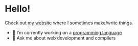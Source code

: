 # Hello!

Check out [my website](https://mcluck.tech/) where I sometimes make/write things.

- 🔭 I’m currently working on a [programming language](https://github.com/MCluck90/web-lang)
- 💬 Ask me about web development and compilers


<!--
**MCluck90/MCluck90** is a ✨ _special_ ✨ repository because its `README.md` (this file) appears on your GitHub profile.

Here are some ideas to get you started:

- 🔭 I’m currently working on ...
- 🌱 I’m currently learning ...
- 👯 I’m looking to collaborate on ...
- 🤔 I’m looking for help with ...
- 💬 Ask me about ...
- 📫 How to reach me: ...
- 😄 Pronouns: ...
- ⚡ Fun fact: ...
-->

